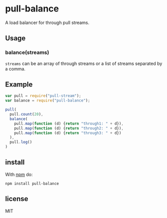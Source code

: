 # pull-balance

A load balancer for through pull streams.

## Usage

### balance(streams)

`streams` can be an array of through streams or a list of streams separated by a comma.

## Example

```js
var pull = require("pull-stream");
var balance = require("pull-balance");

pull(
  pull.count(20),
  balance(
    pull.map(function (d) {return "through1: " + d}),
    pull.map(function (d) {return "through2: " + d}),
    pull.map(function (d) {return "through3: " + d})
  ),
  pull.log()
)
```

## install

With [npm](https://npmjs.org) do:

```
npm install pull-balance
```

## license

MIT